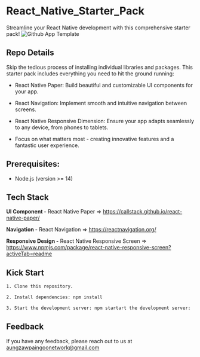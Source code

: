 # React_Native_Starter_Pack

Streamline your React Native development with this comprehensive starter pack!
![Github App Template](https://github.com/aungzawpaingoo/React_Native_Starter_Pack/assets/86042513/4c28d660-0aa0-458c-a508-b296c8e8db68)



## Repo Details

Skip the tedious process of installing individual libraries and packages. This starter pack includes everything you need to hit the ground running:

- React Native Paper: Build beautiful and customizable UI components for your app.

- React Navigation: Implement smooth and intuitive navigation between screens.

- React Native Responsive Dimension: Ensure your app adapts seamlessly to any device, from phones to tablets.

- Focus on what matters most - creating innovative features and a fantastic user experience.
## Prerequisites:

- Node.js (version >= 14)




## Tech Stack

**UI Component -** React Native Paper
=> https://callstack.github.io/react-native-paper/

**Navigation  -** React Navigation
=> https://reactnavigation.org/

**Responsive Design -** React Native Responsive Screen
=> https://www.npmjs.com/package/react-native-responsive-screen?activeTab=readme




## Kick Start

```bash 
1. Clone this repository.

2. Install dependencies: npm install

3. Start the development server: npm startart the development server:

```

    
## Feedback

If you have any feedback, please reach out to us at aungzawpaingoonetwork@gmail.com

